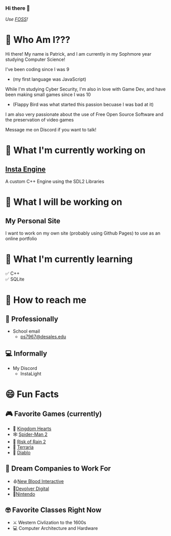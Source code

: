 ### Hi there 👋
_Use [FOSS](https://en.wikipedia.org/wiki/Free_and_open-source_software)!_

<!--
**InstaLight/instalight** is a ✨ _special_ ✨ repository because its `README.md` (this file) appears on your GitHub profile.

Here are some ideas to get you started:

- 🔭 I’m currently working on ...
- 🌱 I’m currently learning ...
- 👯 I’m looking to collaborate on ...
- 🤔 I’m looking for help with ...
- 💬 Ask me about ...
- 📫 How to reach me: ...
- 😄 Pronouns: ...
- ⚡ Fun fact: ...
-->

# 🤔 Who Am I???
Hi there! My name is Patrick, and I am currently in my Sophmore year studying Computer Science! &nbsp;

I've been coding since I was 9
- (my first language was JavaScript) &nbsp;

While I'm studying Cyber Security, I'm also in love with Game Dev, and have been making small games since I was 10 
- (Flappy Bird was what started this passion becuase I was bad at it) &nbsp;

I am also very passionate about the use of Free Open Source Software and the preservation of video games &nbsp;

Message me on Discord if you want to talk!

# 🔭 What I'm currently working on
## [Insta Engine](https://github.com/InstaLight/InstaEngine)
A custom C++ Engine using the SDL2 Libraries &nbsp;

# 💬 What I will be working on
## My Personal Site
I want to work on my own site (probably using Github Pages) to use as an online portfolio &nbsp;

# 🌱 What I'm currently learning
✅ C++\
✅ SQLite &nbsp;

# 📧 How to reach me
## 🎩 Professionally
- School email
  - ps7967@desales.edu
## 💻 Informally
- My Discord
  - InstaLight &nbsp;

# 😄 Fun Facts
## 🎮 Favorite Games (currently)
- 👑 [Kingdom Hearts](http://www.kingdomhearts.com)
- 🕸️ [Spider-Man 2](https://www.playstation.com/en-us/games/marvels-spider-man-2/)
- 🚀 [Risk of Rain 2](https://store.steampowered.com/app/632360/Risk_of_Rain_2/)
- 🌲 [Terraria](https://store.steampowered.com/app/105600/Terraria/)
- 👹 [Diablo](https://www.gog.com/en/game/diablo) &nbsp;

## 📌 Dream Companies to Work For
- 🩸[New Blood Interactive](https://newblood.games)
- 🔫[Devolver Digital](https://www.devolverdigital.com)
- 🧱[Nintendo](https://www.nintendo.com) &nbsp;

## 🤓 Favorite Classes Right Now
- ⚔️ Western Civlization to the 1600s
- 💻 Computer Architecture and Hardware

